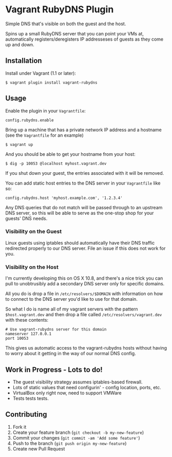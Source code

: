 # Vagrant RubyDNS Plugin

Simple DNS that's visible on both the guest and the host.

Spins up a small RubyDNS server that you can point your VMs at, automatically
registers/deregisters IP addresseses of guests as they come up and down.


## Installation

Install under Vagrant (1.1 or later):

    $ vagrant plugin install vagrant-rubydns

## Usage

Enable the plugin in your `Vagrantfile`:

    config.rubydns.enable

Bring up a machine that has a private network IP address and a hostname (see the `Vagrantfile` for an example) 

    $ vagrant up

And you should be able to get your hostname from your host:

    $ dig -p 10053 @localhost myhost.vagrant.dev
    
If you shut down your guest, the entries associated with it will be removed.

You can add static host entries to the DNS server in your `Vagrantfile` like so:

    config.rubydns.host 'myhost.example.com', '1.2.3.4'

Any DNS queries that do not match will be passed through to an upstream DNS server, so this will be able to serve as the one-stop shop for your guests' DNS needs.

### Visibility on the Guest

Linux guests using iptables should automatically have their DNS traffic redirected properly to our DNS server. File an issue if this does not work for you.

### Visibility on the Host

I'm currently developing this on OS X 10.8, and there's a nice trick you can pull to unobtrusibly add a secondary DNS server only for specific domains.

All you do is drop a file in `/etc/resolvers/$DOMAIN` with information on how to connect to the DNS server you'd like to use for that domain.

So what I do is name all of my vagrant servers with the pattern `$host.vagrant.dev` and then drop a file called `/etc/resolvers/vagrant.dev` with these contents:

```
# Use vagrant-rubydns server for this domain
nameserver 127.0.0.1
port 10053
```

This gives us automatic access to the vagrant-rubydns hosts without having to worry about it getting in the way of our normal DNS config.

## Work in Progress - Lots to do!

* The guest visibility strategy assumes iptables-based firewall.
* Lots of static values that need configurin' - config location, ports, etc.
* VirtualBox only right now, need to support VMWare
* Tests tests tests.

## Contributing

1. Fork it
2. Create your feature branch (`git checkout -b my-new-feature`)
3. Commit your changes (`git commit -am 'Add some feature'`)
4. Push to the branch (`git push origin my-new-feature`)
5. Create new Pull Request
